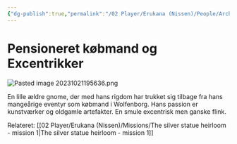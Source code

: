 ```yaml
---
{"dg-publish":true,"permalink":"/02 Player/Erukana (Nissen)/People/Archibald Oddball/"}
---
```


# Pensioneret købmand og Excentrikker 

![Pasted image 20231021195636.png](/img/user/10%20Attachments/Pasted%20image%2020231021195636.png)

En lille ældre gnome, der med hans rigdom har trukket sig tilbage fra hans mangeårige eventyr som købmand i Wolfenborg. 
Hans passion er kunstværker og oldgamle artefakter. En smule excentrisk men ganske flink.

Relateret: [[02 Player/Erukana (Nissen)/Missions/The silver statue heirloom - mission 1\|The silver statue heirloom - mission 1]]
